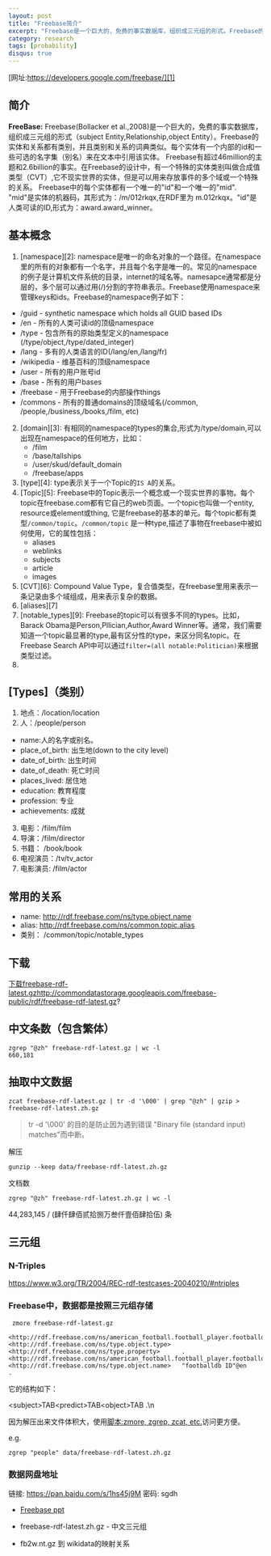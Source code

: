 ```yaml
---
layout: post
title: "Freebase简介"
excerpt: "Freebase是一个巨大的，免费的事实数据库，组织成三元组的形式。Freebase的实体和关系都有类别，并且类别和关系的词典类似。每个实体有一个内部的id和一些可选的名字集来在文本中引用该实体。"
category: research
tags: [probability]
disqus: true
---
```


[网址:https://developers.google.com/freebase/][1]

## 简介
__FreeBase:__ Freebase(Bollacker et al.,2008)是一个巨大的，免费的事实数据库，组织成三元组的形式（subject Entity,Relationship,object Entity）。Freebase的实体和关系都有类别，并且类别和关系的词典类似。每个实体有一个内部的id和一些可选的名字集（别名）来在文本中引用该实体。
Freebase有超过46million的主题和2.6billion的事实。在Freebase的设计中，有一个特殊的实体类别叫做合成值类型（CVT）,它不现实世界的实体，但是可以用来存放事件的多个域或一个特殊的关系。
Freebase中的每个实体都有一个唯一的"id"和一个唯一的"mid". "mid"是实体的机器码，其形式为：/m/012rkqx,在RDF里为 m.012rkqx。"id"是人类可读的ID,形式为：award.award_winner。 

## 基本概念
1. [namespace][2]: namespace是唯一的命名对象的一个路径。在namespace里的所有的对象都有一个名字，并且每个名字是唯一的。常见的namespace的例子是计算机文件系统的目录，internet的域名等。namesapce通常都是分层的，多个层可以通过用(/)分割的字符串表示。Freebase使用namespace来管理keys和ids。Freebase的namespace例子如下：
  * /guid - synthetic namespace which holds all GUID based IDs 
  * /en - 所有的人类可读id的顶级namespace
  * /type - 包含所有的原始类型定义的namespace (/type/object,/type/dated_integer)
  * /lang - 多有的人类语言的ID(/lang/en,/lang/fr)
  * /wikipedia - 维基百科的顶级namespace
  * /user - 所有的用户账号id
  * /base - 所有的用户bases
  * /freebase - 用于Freebase的内部操作things
  * /commons - 所有的普通domains的顶级域名(/common, /people,/business,/books,/film, etc)
2. [domain][3]: 有相同的namespace的types的集合,形式为/type/domain,可以出现在namespace的任何地方，比如：
    * /film
    * /base/tallships
    * /user/skud/default_domain
    * /freebase/apps
3. [type][4]: type表示关于一个Topic的`IS A`的关系。
4. [Topic][5]: Freebase中的Topic表示一个概念或一个现实世界的事物。每个topic在freebase.com都有它自己的web页面。一个topic也叫做一个entity, resource或element或thing, 它是freebase的基本的单元。每个topic都有类型`/common/topic`。`/common/topic` 是一种type,描述了事物在freebase中被如何使用，它的属性包括：
    * aliases
    * weblinks
    * subjects
    * article
    * images
5. [CVT][6]: Compound Value Type，复合值类型，在freebase里用来表示一条记录由多个域组成，用来表示复杂的数据。
6. [aliases][7]
7. [notable_types][9]: Freebase的topic可以有很多不同的types。比如，Barack Obama是Person,Pllician,Author,Award Winner等。通常，我们需要知道一个topic最显著的type,最有区分性的type，来区分同名topic。在Freebase Search API中可以通过`filter=(all notable:Politician)`来根据类型过滤。
8. 

## [Types]（类别）
1. 地点：/location/location
2. 人：/people/person
  * name:人的名字或别名。
  * place_of_birth: 出生地(down to the city level)
  * date_of_birth: 出生时间
  * date_of_death: 死亡时间
  * places_lived: 居住地
  * education: 教育程度
  * profession: 专业
  * achievements: 成就
3. 电影：/film/film
4. 导演：/film/director
5. 书籍：  /book/book  
6. 电视演员：/tv/tv_actor
7. 电影演员: /film/actor

## 常用的关系

* name: <http://rdf.freebase.com/ns/type.object.name>
* alias: <http://rdf.freebase.com/ns/common.topic.alias>
* 类别： /common/topic/notable_types

## 下载

[下载freebase-rdf-latest.gz]()http://commondatastorage.googleapis.com/freebase-public/rdf/freebase-rdf-latest.gz?

## 中文条数（包含繁体）

```
zgrep "@zh" freebase-rdf-latest.gz | wc -l
660,181
```

## 抽取中文数据

```
zcat freebase-rdf-latest.gz | tr -d '\000' | grep "@zh" | gzip > freebase-rdf-latest.zh.gz
```

> tr -d '\000' 的目的是防止因为遇到错误 "Binary file (standard input) matches"而中断。

解压
```
gunzip --keep data/freebase-rdf-latest.zh.gz
```

文档数
```
zgrep "@zh" freebase-rdf-latest.zh.gz | wc -l
```

44,283,145 / (肆仟肆佰贰拾捌万叁仟壹佰肆拾伍) 条

## 三元组 

### N-Triples
https://www.w3.org/TR/2004/REC-rdf-testcases-20040210/#ntriples

### Freebase中，数据都是按照三元组存储
```
 zmore freebase-rdf-latest.gz

<http://rdf.freebase.com/ns/american_football.football_player.footballdb_id>    <http://rdf.freebase.com/ns/type.object.type>   <http://rdf.freebase.com/ns/type.property>      .
<http://rdf.freebase.com/ns/american_football.football_player.footballdb_id>    <http://rdf.freebase.com/ns/type.object.name>   "footballdb ID"@en      .
```

它的结构如下：

\<subject>TAB\<predict>TAB\<object>TAB .\n

因为解压出来文件体积大，使用[脚本:zmore, zgrep, zcat, etc.](https://github.com/nchah/freebase-triples#scripts)访问更方便。

e.g.
```
zgrep "people" data/freebase-rdf-latest.zh.gz
```

### 数据网盘地址
链接: https://pan.baidu.com/s/1hs45j9M 密码: sgdh

* [Freebase ppt](https://pan.baidu.com/s/1hsoWlKS)

* freebase-rdf-latest.zh.gz - 中文三元组

* fb2w.nt.gz 到 wikidata的映射关系